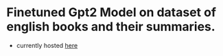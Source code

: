 # Finetuned Gpt2 Model on dataset of english books and their summaries.
- currently hosted [here](https://booksummarygen.ew.r.appspot.com/)

